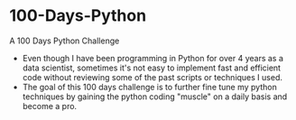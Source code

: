 # 100-Days-Python
A 100 Days Python Challenge
- Even though I have been programming in Python for over 4 years as a data scientist, sometimes it's not easy to implement fast and efficient code without reviewing some of the past scripts or techniques I used.
- The goal of this 100 days challenge is to further fine tune my python techniques by gaining the python coding "muscle" on a daily basis and become a pro.
